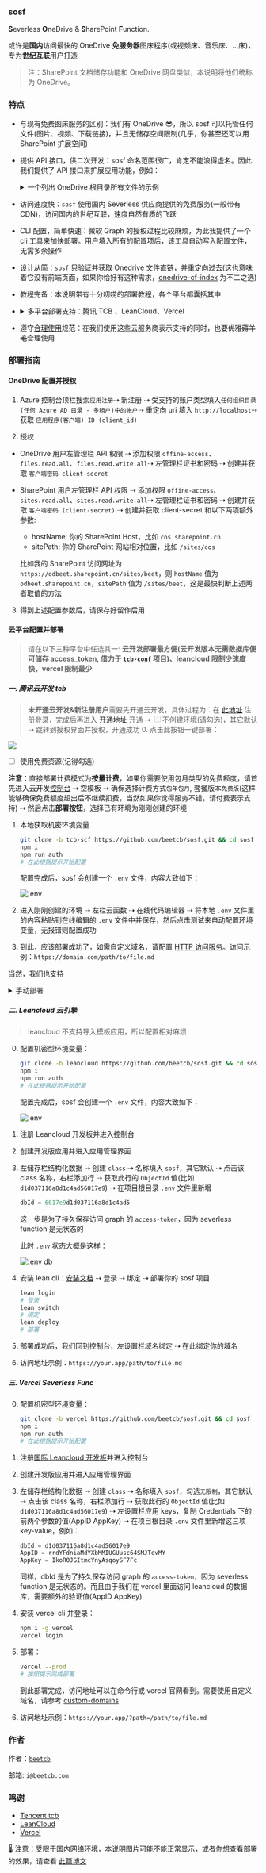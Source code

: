 ### sosf

**S**everless **O**neDrive & **S**harePoint **F**unction.

或许是**国内**访问最快的 OneDrive **免服务器**图床程序(或视频床、音乐床、...床)，专为**世纪互联**用户打造

> 注：SharePoint 文档储存功能和 OneDrive 网盘类似，本说明将他们统称为 OneDrive。

### 特点

- 与现有免费图床服务的区别：我们有 OneDrive 😎，所以 sosf 可以托管任何文件(图片、视频、下载链接)，并且无储存空间限制(几乎，你甚至还可以用 SharePoint 扩展空间)

- 提供 API 接口，供二次开发：sosf 命名范围很广，肯定不能浪得虚名。因此我们提供了 API 接口来扩展应用功能，例如：<details><summary>一个列出 OneDrive 根目录所有文件的示例</summary>

  ```js
  const fetch = require('node-fetch')
  const { getToken, drive_api } = require('./api')

  async function handler() {
    /**
     * Grab access_token
     */
    const { access_token } = await getToken()
    /**
     * Using access_token to access graph api, drive_api is equivalent to the:
     * - `/sites/{site-id}/drive` in sharepoint
     * - `/me/drive` in onedrive
     */
    const res = await fetch(`${drive_api}/root/children`, {
      headers: {
        Authorization: `bearer ${access_token}`,
      },
    })
    if (res.ok) {
      return await res.json()
    }
  }

  exports.main = handler
  ```

  </details>

- 访问速度快：`sosf` 使用国内 Severless 供应商提供的免费服务(一般带有 CDN)，访问国内的世纪互联，速度自然有质的飞跃

- CLI 配置，简单快速：微软 Graph 的授权过程比较麻烦，为此我提供了一个 cli 工具来加快部署。用户填入所有的配置项后，该工具自动写入配置文件，无需多余操作

- 设计从简：`sosf` 只验证并获取 Onedrive 文件直链，并重定向过去(这也意味着它没有前端页面，如果你恰好有这种需求，[onedrive-cf-index](https://github.com/spencerwooo/onedrive-cf-index) 为不二之选)

- 教程完备：本说明带有十分叨唠的部署教程，各个平台都囊括其中

- <details>
     <summary>多平台部署支持：腾讯 TCB 、LeanCloud、Vercel</summary>

  - [Leancloud 云引擎开发版 (🎉)](https://www.leancloud.cn/engine/)：每天 1GB 外网出流量，`sosf` 流量消耗少，我相信 1GB 完全够用了。此外，公网访问必须绑定备案域名，详见 [定价](https://www.leancloud.cn/pricing/)；缺点是它有个[休眠策略](https://leancloud.cn/docs/leanengine_plan.html#hash643734278)

  - [腾讯云开发免费额度 (⚡)](https://cloud.tencent.com/product/tcb)：就速度而言它应该是最快的，缺点是每月有使用量限制 `执行内存(GB) * 执行时间(s)` 为 1000 GBs，云函数公网访问月流量限制为 1 GB，详见 [免费额度](https://cloud.tencent.com/document/product/876/39095)。如果你觉得服务不错，也可按量付费表示支持

  - [Vercel Severless Func (🌸)](https://vercel.com/docs/serverless-functions/introduction)：它是国外服务器，速度不如前两家；不过国内访问速度也不错，不需要备案，免费额度也绝对够用：云函数使用量限制 `执行内存(GB) * 执行时间(h)` 为 100 GB-Hrs，月流量 100 GB, 详见 [Fair Use Policy](https://vercel.com/docs/platform/fair-use-policy)
  </details>

- 遵守[合理使用](https://vercel.com/docs/platform/fair-use-policy)规范：在我们使用这些云服务商表示支持的同时，也要~~优雅薅羊毛~~合理使用

### 部署指南

#### OneDrive 配置并授权

1. Azure 控制台顶栏搜索`应用注册`⇢ 新注册 ⇢ 受支持的账户类型填入`任何组织目录(任何 Azure AD 目录 - 多租户)中的帐户`⇢ 重定向 uri 填入 `http://localhost`⇢ 获取 `应用程序(客户端) ID (client_id)`

2. 授权

- OneDrive 用户左管理栏 API 权限 ⇢ 添加权限 `offine-access`、`files.read.all`、`files.read.write.all`⇢ 左管理栏证书和密码 ⇢ 创建并获取 `客户端密码 client-secret`
- SharePoint 用户左管理栏 API 权限 ⇢ 添加权限 `offine-access`、`sites.read.all`、`sites.read.write.all`⇢ 左管理栏证书和密码 ⇢ 创建并获取 `客户端密码 (client-secret)` ⇢ 创建并获取 client-secret 和以下两项额外参数:

  - hostName: 你的 SharePoint Host，比如 `cos.sharepoint.cn`
  - sitePath: 你的 SharePoint 网站相对位置，比如 `/sites/cos`

  比如我的 SharePoint 访问网址为 `https://odbeet.sharepoint.cn/sites/beet`，则 `hostName` 值为 `odbeet.sharepoint.cn`，`sitePath` 值为 `/sites/beet`，这是最快判断上述两者取值的方法

3. 得到上述配置参数后，请保存好留作后用

#### 云平台配置并部署

> 请在以下三种平台中任选其一: **云开发部署最方便(云开发版本无需数据库便可储存 access_token, 借力于 [`tcb-conf`](https://github.com/beetcb/tcb-conf) 项目)、leancloud 限制少速度快，vercel 限制最少**

##### 一. 腾讯云开发 tcb

> **未开通云开发&新注册用户**需要先开通云开发，具体过程为：在 [此地址](https://console.cloud.tencent.com/tcb?from=12335) 注册登录，完成后再进入 [开通地址](https://console.cloud.tencent.com/tcb?from=12335) 开通 ⇢ <span><input type="checkbox" disabled>不创建环境(请勾选)</span>，其它默认 ⇢ 跳转到授权界面并授权，开通成功 0. 点击此按钮一键部署：<br>

[![](https://main.qcloudimg.com/raw/67f5a389f1ac6f3b4d04c7256438e44f.svg)](https://console.cloud.tencent.com/tcb/env/index?action=CreateAndDeployCloudBaseProject&appUrl=https%3A%2F%2Fgithub.com%2Fbeetcb%2Fsosf&branch=tcb-scf)

- [ ] 使用免费资源(记得勾选)

**注意**：直接部署计费模式为**按量计费**，如果你需要使用包月类型的免费额度，请首先进入云开发[控制台](https://console.cloud.tencent.com/tcb) ⇢ 空模板 ⇢ 确保选择计费方式`包年包月`, 套餐版本`免费版`(这样能够确保免费额度超出后不继续扣费，当然如果你觉得服务不错，请付费表示支持) ⇢ 然后点击**部署按钮**，选择已有环境为刚刚创建的环境

1. 本地获取机密环境变量：

   ```bash
   git clone -b tcb-scf https://github.com/beetcb/sosf.git && cd sosf
   npm i
   npm run auth
   # 在此根据提示开始配置
   ```

   配置完成后，sosf 会创建一个 `.env` 文件，内容大致如下：

   ![.env](https://i.imgur.com/iTGXe8I.png)

2. 进入刚刚创建的环境 ⇢ 左栏云函数 ⇢ 在线代码编辑器 ⇢ 将本地 `.env` 文件里的内容粘贴到在线编辑的 `.env` 文件中并保存，然后点击测试来自动配置环境变量，无报错则配置成功

3. 到此，应该部署成功了，如需自定义域名，请配置 [HTTP 访问服务](https://console.cloud.tencent.com/tcb/env/access?rid=4)。访问示例：`https://domain.com/path/to/file.md`

当然，我们也支持<details><summary>手动部署</summary>  
0. 配置机密环境变量：

```bash
git clone -b tcb-scf https://github.com/beetcb/sosf.git && cd sosf
npm i
npm run auth
# 在此根据提示开始配置
```

1. 进入云开发[控制台](https://console.cloud.tencent.com/tcb) ⇢ 空模板 ⇢ 按需选择计费方式，上文已经描述过 ⇢ 进入控制台

2. 环境总览下复制 环境 ID(envId) ⇢ 并改动本地代码中 `cloudbaserc.json` 中的 envId。然后在控制台基础服务栏数据库 ⇢ 新建集合(名为 sosf)

3. 安装 tcb cli 并授权登录：

   ```bash
   npm i -g @cloudbase/cli
   tcb login
   ```

4. 部署云函数：

   ```bash
   tcb fn deploy
   ```

5. 指定 HTTP 访问路径：
   ```bash
   tcb service create -p / -f sosf
   # 让函数在根目录触发
   ```
6. 等待几分钟，就可以开始预览了，访问示例：`https://your.app/path/to/file.md`
</details>

##### 二. Leancloud 云引擎

> leancloud 不支持导入模板应用，所以配置相对麻烦

0. 配置机密型环境变量：

   ```bash
   git clone -b leancloud https://github.com/beetcb/sosf.git && cd sosf
   npm i
   npm run auth
   # 在此根据提示开始配置
   ```

   配置完成后，sosf 会创建一个 `.env` 文件，内容大致如下：

   ![.env](https://i.imgur.com/iTGXe8I.png)

1. 注册 Leancloud 开发板并进入控制台
2. 创建开发版应用并进入应用管理界面
3. 左储存栏结构化数据 ⇢ 创建 `class` ⇢ 名称填入 `sosf`，其它默认 ⇢ 点击该 class 名称，右栏添加行 ⇢ 获取此行的 `ObjectId` 值(比如 `d1d037116a8d1c4ad56017e9`) ⇢ 在项目根目录 `.env` 文件里新增

   ```js
   dbId = 6017e9d1d037116a8d1c4ad5
   ```

   这一步是为了持久保存访问 graph 的 `access-token`，因为 severless function 是无状态的

   此时 `.env` 状态大概是这样：

   ![.env db](https://i.imgur.com/XoSDuz6.png)

4. 安装 lean cli：[安装文档](https://leancloud.cn/docs/leanengine_cli.html#hash1443149115) ⇢ 登录 ⇢ 绑定 ⇢ 部署你的 sosf 项目

   ```bash
   lean login
   # 登录
   lean switch
   # 绑定
   lean deploy
   # 部署
   ```

5. 部署成功后，我们回到控制台，左设置栏域名绑定 ⇢ 在此绑定你的域名

6. 访问地址示例：`https://your.app/path/to/file.md`

##### 三. Vercel Severless Func

0. 配置机密型环境变量：

   ```bash
   git clone -b vercel https://github.com/beetcb/sosf.git && cd sosf
   npm i
   npm run auth
   # 在此根据提示开始配置
   ```

1. 注册[国际 Leancloud 开发板](https://console.leancloud.app/)并进入控制台
2. 创建开发版应用并进入应用管理界面
3. 左储存栏结构化数据 ⇢ 创建 `class` ⇢ 名称填入 `sosf`，勾选`无限制`，其它默认 ⇢ 点击该 class 名称，右栏添加行 ⇢ 获取此行的 `ObjectId` 值(比如 `d1d037116a8d1c4ad56017e9`) ⇢ 左设置栏应用 keys，复制 Credentials 下的前两个参数的值(AppID AppKey) ⇢ 在项目根目录 `.env` 文件里新增这三项 key-value，例如：

   ```js
   dbId = d1d037116a8d1c4ad56017e9
   AppID = rrdYFdniaMdYXbMMIUGUusc64SMJTevMY
   AppKey = IkoR0JGItmcYnyAsqoySF7Fc
   ```

   同样，dbId 是为了持久保存访问 graph 的 `access-token`，因为 severless function 是无状态的。而且由于我们在 vercel 里面访问 leancloud 的数据库，需要额外的验证值(AppID AppKey)

4. 安装 vercel cli 并登录：

   ```bash
   npm i -g vercel
   vercel login
   ```

5. 部署：

   ```bash
   vercel --prod
   # 按照提示完成部署
   ```

   到此部署完成，访问地址可以在命令行或 vercel 官网看到。需要使用自定义域名，请参考 [custom-domains](https://vercel.com/docs/custom-domains#)

6. 访问地址示例：`https://your.app/?path=/path/to/file.md`

### 作者

作者：[`beetcb`](https://www.beetcb.com)

邮箱: `i@beetcb.com`

### 鸣谢

- [Tencent tcb](https://github.com/TencentCloudBase)
- [LeanCloud](https://github.com/leancloud)
- [Vercel](https://github.com/vercel/vercel)

🌡 注意：受限于国内网络环境，本说明图片可能不能正常显示，或者你想查看部署的效果，请查看 [此篇博文](https://www.beetcb.com/posts/22/)
